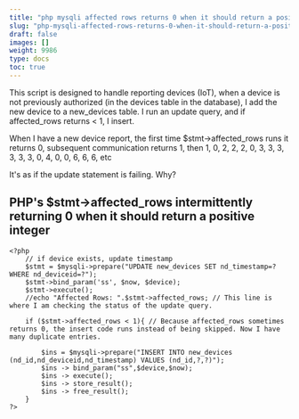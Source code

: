```yaml
---
title: "php mysqli affected rows returns 0 when it should return a positive integer"
slug: "php-mysqli-affected-rows-returns-0-when-it-should-return-a-positive-integer"
draft: false
images: []
weight: 9986
type: docs
toc: true
---
```


This script is designed to handle reporting devices (IoT), when a device is not previously authorized (in the devices table in the database), I add the new device to a new_devices table. I run an update query, and if affected_rows returns < 1, I insert.

When I have a new device report, the first time $stmt->affected_rows runs it returns 0, subsequent communication returns 1, then 1, 0, 2, 2, 2, 0, 3, 3, 3, 3, 3, 3, 0, 4, 0, 0, 6, 6, 6, etc

It's as if the update statement is failing. Why?

## PHP's $stmt->affected_rows intermittently returning 0 when it should return a positive integer
    <?php
        // if device exists, update timestamp
        $stmt = $mysqli->prepare("UPDATE new_devices SET nd_timestamp=? WHERE nd_deviceid=?");
        $stmt->bind_param('ss', $now, $device);
        $stmt->execute();
        //echo "Affected Rows: ".$stmt->affected_rows; // This line is where I am checking the status of the update query.
    
        if ($stmt->affected_rows < 1){ // Because affected_rows sometimes returns 0, the insert code runs instead of being skipped. Now I have many duplicate entries.
            
            $ins = $mysqli->prepare("INSERT INTO new_devices (nd_id,nd_deviceid,nd_timestamp) VALUES (nd_id,?,?)");
            $ins -> bind_param("ss",$device,$now);
            $ins -> execute();
            $ins -> store_result();
            $ins -> free_result();
        }
    ?>

